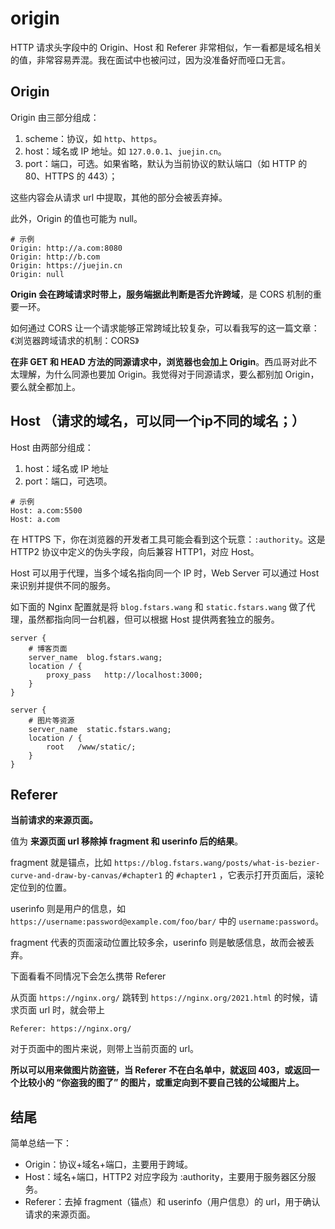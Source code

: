 # origin



HTTP 请求头字段中的 Origin、Host 和 Referer 非常相似，乍一看都是域名相关的值，非常容易弄混。我在面试中也被问过，因为没准备好而哑口无言。



## Origin

Origin 由三部分组成：

1. scheme：协议，如 `http`、`https`。
2. host：域名或 IP 地址。如 `127.0.0.1`、`juejin.cn`。
3. port：端口，可选。如果省略，默认为当前协议的默认端口（如 HTTP 的 80、HTTPS 的 443）；

这些内容会从请求 url 中提取，其他的部分会被丢弃掉。

此外，Origin 的值也可能为 null。

```
# 示例
Origin: http://a.com:8080
Origin: http://b.com
Origin: https://juejin.cn
Origin: null
```

**Origin 会在跨域请求时带上，服务端据此判断是否允许跨域**，是 CORS 机制的重要一环。

如何通过 CORS 让一个请求能够正常跨域比较复杂，可以看我写的这一篇文章：《浏览器跨域请求的机制：CORS》

**在非 GET 和 HEAD 方法的同源请求中，浏览器也会加上 Origin**。西瓜哥对此不太理解，为什么同源也要加 Origin。我觉得对于同源请求，要么都别加 Origin，要么就全都加上。



## Host  （请求的域名，可以同一个ip不同的域名；）

Host 由两部分组成：

1. host：域名或 IP 地址
2. port：端口，可选项。

```
# 示例
Host: a.com:5500
Host: a.com
```

在 HTTPS 下，你在浏览器的开发者工具可能会看到这个玩意：`:authority`。这是 HTTP2 协议中定义的伪头字段，向后兼容 HTTP1，对应 Host。

Host 可以用于代理，当多个域名指向同一个 IP 时，Web Server 可以通过 Host 来识别并提供不同的服务。

如下面的 Nginx 配置就是将 `blog.fstars.wang` 和 `static.fstars.wang` 做了代理，虽然都指向同一台机器，但可以根据 Host 提供两套独立的服务。

```
server {
    # 博客页面
    server_name  blog.fstars.wang;
    location / {
        proxy_pass   http://localhost:3000;
    }
}

server {
    # 图片等资源
    server_name  static.fstars.wang;
    location / {
        root   /www/static/;
    }
}
```



## **Referer**

**当前请求的来源页面。**

值为 **来源页面 url 移除掉 fragment 和 userinfo 后的结果**。

fragment 就是锚点，比如 `https://blog.fstars.wang/posts/what-is-bezier-curve-and-draw-by-canvas/#chapter1` 的 `#chapter1` ，它表示打开页面后，滚轮定位到的位置。

userinfo 则是用户的信息，如  `https://username:password@example.com/foo/bar/` 中的 `username:password`。

fragment 代表的页面滚动位置比较多余，userinfo 则是敏感信息，故而会被丢弃。

下面看看不同情况下会怎么携带 Referer

从页面 `https://nginx.org/` 跳转到 `https://nginx.org/2021.html` 的时候，请求页面 url 时，就会带上

```
Referer: https://nginx.org/
```

对于页面中的图片来说，则带上当前页面的 url。



**所以可以用来做图片防盗链，当 Referer 不在白名单中，就返回 403，或返回一个比较小的 “你盗我的图了” 的图片，或重定向到不要自己钱的公域图片上。**



## 结尾

简单总结一下：

- Origin：协议+域名+端口，主要用于跨域。
- Host：域名+端口，HTTP2 对应字段为 :authority，主要用于服务器区分服务。
- Referer：去掉 fragment（锚点）和 userinfo（用户信息）的 url，用于确认请求的来源页面。